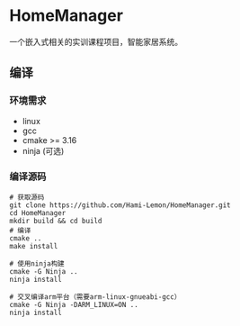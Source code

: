 # HomeManager

一个嵌入式相关的实训课程项目，智能家居系统。

## 编译

### 环境需求

- linux
- gcc
- cmake >= 3.16
- ninja (可选)

### 编译源码

```shell
# 获取源码
git clone https://github.com/Hami-Lemon/HomeManager.git
cd HomeManager
mkdir build && cd build
# 编译
cmake ..
make install

# 使用ninja构建
cmake -G Ninja ..
ninja install

# 交叉编译arm平台（需要arm-linux-gnueabi-gcc）
cmake -G Ninja -DARM_LINUX=ON ..
ninja install
```